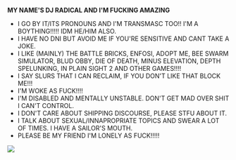 **MY NAME'S DJ RADICAL AND I'M FUCKING AMAZING**

- I GO BY IT/ITS PRONOUNS AND I'M TRANSMASC TOO!! I'M A BOYTHING!!!!! IDM HE/HIM ALSO.
- I HAVE NO DNI BUT AVOID ME IF YOU'RE SENSITIVE AND CANT TAKE A JOKE.
- I LIKE (MAINLY) THE BATTLE BRICKS, ENFOSI, ADOPT ME, BEE SWARM SIMULATOR, BLUD OBBY, DIE OF DEATH, MINUS ELEVATION, DEPTH SPELUNKING, IN PLAIN SIGHT 2 AND OTHER GAMES!!!!
- I SAY SLURS THAT I CAN RECLAIM, IF YOU DON'T LIKE THAT BLOCK ME!!!
- I'M WOKE AS FUCK!!!!
- I'M DISABLED AND MENTALLY UNSTABLE. DON'T GET MAD OVER SHIT I CAN'T CONTROL.
- I DON'T CARE ABOUT SHIPPING DISCOURSE, PLEASE STFU ABOUT IT.
- I TALK ABOUT SEXUAL/INNAPROPRIATE TOPICS AND SWEAR A LOT OF TIMES. I HAVE A SAILOR'S MOUTH.
- PLEASE BE MY FRIEND I'M LONELY AS FUCK!!!!!

![](https://i.postimg.cc/LX7GxWL9/Funk1d-Teaser.webp)
